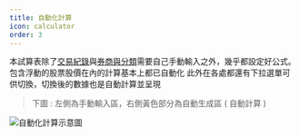 ```yaml
---
title: 自動化計算
icon: calculator
order: 3
---
```


本試算表除了[交易紀錄](../sheets/交易紀錄.md)與[券商與分類](../sheets/券商與分類.md)需要自己手動輸入之外，幾乎都設定好公式。
包含浮動的股票股價在內的計算基本上都已自動化
此外在各處都還有下拉選單可供切換，切換後的數據也是自動計算並呈現

> 下圖 : 左側為手動輸入區，右側黃色部分為自動生成區 ( 自動計算 )

![自動化計算示意圖](/images/台股訂閱版/交易紀錄.gif)